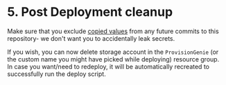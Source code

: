 # 5. Post Deployment cleanup

Make sure that you exclude [copied values](copiedvalues.md) from any future commits to this repository- we don't want you to accidentally leak secrets.

If you wish, you can now delete storage account in the `ProvisionGenie` (or the custom name you might have picked while deploying) resource group. In case you want/need to redeploy, it will be automatically recreated to successfully run the deploy script.